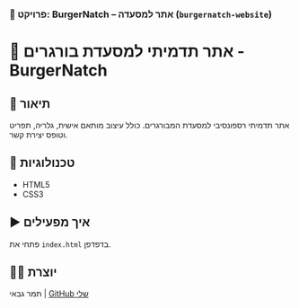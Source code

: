 

### 📁 פרויקט: BurgerNatch – אתר למסעדה (`burgernatch-website`)
# 🍔 אתר תדמיתי למסעדת בורגרים - BurgerNatch 


## 📝 תיאור
אתר תדמיתי רספונסיבי למסעדת המבורגרים. כולל עיצוב מותאם אישית, גלריה, תפריט וטופס יצירת קשר.

## 🧰 טכנולוגיות
- HTML5
- CSS3

## ▶️ איך מפעילים
פתחי את `index.html` בדפדפן.

## 👩‍💻 יוצרת
תמר גבאי | [GitHub שלי](https://github.com/TamarGabay)
